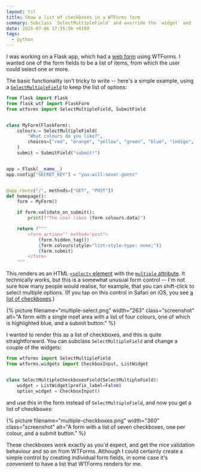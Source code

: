 ```yaml
---
layout: til
title: Show a list of checkboxes in a WTForms form
summary: Subclass `SelectMultipleField` and override the `widget` and `option_widget` fields.
date: 2025-07-06 17:55:56 +0100
tags:
  - python
---
```

I was working on a Flask app, which had a [web form](https://blog.miguelgrinberg.com/post/the-flask-mega-tutorial-part-iii-web-forms) using WTForms.
I wanted one of the form fields to be a list of items, from which the user could select one or more.

The basic functionality isn't tricky to write -- here's a simple example, using a [`SelectMultipleField`](https://wtforms.readthedocs.io/en/2.3.x/fields/#wtforms.fields.SelectMultipleField) to keep the list of options:

```python
from flask import Flask
from flask_wtf import FlaskForm
from wtforms import SelectMultipleField, SubmitField


class MyForm(FlaskForm):
    colours = SelectMultipleField(
        "What colours do you like?",
        choices=["red", "orange", "yellow", "green", "blue", "indigo", "violet"],
    )
    submit = SubmitField("submit!")


app = Flask(__name__)
app.config["SECRET_KEY"] = "you-will-never-guess"


@app.route("/", methods=["GET", "POST"])
def homepage():
    form = MyForm()

    if form.validate_on_submit():
        print(f"The user likes {form.colours.data}")

    return f"""
        <form action="" method="post">
            {form.hidden_tag()}
            {form.colours(style="list-style-type: none;")}
            {form.submit}
        </form>
    """
```

This renders as an HTML [`<select>` element][select] with the [`multiple` attribute][multiple].
It technically works, but this is a somewhat unusual form control -- I'm not sure how many people would realise, for example, that you can shift-click to select multiple options.
(If you tap on this control in Safari on iOS, you see [a list of checkboxes](/images/2025/multiple-select-on-ios.jpeg).)

{%
  picture
  filename="multiple-select.png"
  width="263"
  class="screenshot"
  alt="A form with a single inset area with a list of four colours, one of which is highlighted blue, and a submit button."
%}

I wanted to render this as a list of checkboxes, and this is quite straightforward.
You can subclass `SelectMultipleField` and change a couple of the widgets:

```python
from wtforms import SelectMultipleField
from wtforms.widgets import CheckboxInput, ListWidget


class SelectMultipleCheckboxesField(SelectMultipleField):
    widget = ListWidget(prefix_label=False)
    option_widget = CheckboxInput()
```

and use this in the form instead of `SelectMultipleField`, and now you get a list of checkboxes:

{%
  picture
  filename="multiple-checkboxes.png"
  width="360"
  class="screenshot"
  alt="A form with a list of seven checkboxes, one per colour, and a submit button."
%}

These checkboxes work exactly as you'd expect, and get the nice validation behaviour and so on from WTForms.
Although I could certainly create a simple control by creating individual form fields, in some case it's convenient to have a list that WTForms renders for me.

[select]: https://developer.mozilla.org/en-US/docs/Web/HTML/Reference/Elements/select
[multiple]: https://developer.mozilla.org/en-US/docs/Web/HTML/Reference/Attributes/multiple
